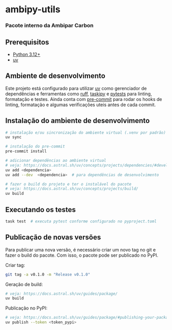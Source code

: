 # ambipy-utils
### Pacote interno da Ambipar Carbon

## Prerequisitos
- [Python 3.12+](https://www.python.org/downloads/)
- [uv](https://docs.astral.sh/uv/)

## Ambiente de desenvolvimento

Este projeto está configurado para utilizar [uv](https://docs.astral.sh/uv/) como gerenciador de dependências e ferramentas como [ruff](https://docs.astral.sh/ruff/), [taskipy](https://github.com/taskipy/taskipy) e [pytests](https://docs.pytest.org/) para linting, formatação e testes. Ainda conta com [pre-commit](https://pre-commit.com/) para rodar os hooks de linting, formatação e algumas verificações uteis antes de cada commit.

## Instalação do ambiente de desenvolvimento

```bash
# instalação e/ou sincronização do ambiente virtual (.venv por padrão)
uv sync

# instalação do pre-commit
pre-commit install

# adicionar dependências ao ambiente virtual
# veja: https://docs.astral.sh/uv/concepts/projects/dependencies/#development-dependencies
uv add <dependencia>
uv add --dev  <dependencia>  # para dependências de desenvolvimento

# fazer o build do projeto e ter o instalável do pacote
# veja: https://docs.astral.sh/uv/concepts/projects/build/
uv build
```

## Executando os testes

```bash
task test  # executa pytest conforme configurado no pyproject.toml
```

## Publicação de novas versões

Para publicar uma nova versão, é necessário criar um novo tag no git e fazer o build do pacote. Com isso, o pacote pode ser publicado no PyPI.

Criar tag:

```bash
git tag -a v0.1.0 -m "Release v0.1.0"
```

Geração de build:

```bash
# veja: https://docs.astral.sh/uv/guides/package/
uv build
```

Publicação no PyPI:

```bash
# veja: https://docs.astral.sh/uv/guides/package/#publishing-your-package
uv publish --token <token_pypi>
```
